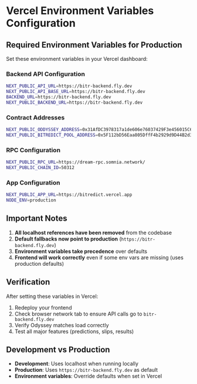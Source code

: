 # Vercel Environment Variables Configuration

## Required Environment Variables for Production

Set these environment variables in your Vercel dashboard:

### Backend API Configuration
```bash
NEXT_PUBLIC_API_URL=https://bitr-backend.fly.dev
NEXT_PUBLIC_API_BASE_URL=https://bitr-backend.fly.dev
BACKEND_URL=https://bitr-backend.fly.dev
NEXT_PUBLIC_BACKEND_URL=https://bitr-backend.fly.dev
```

### Contract Addresses
```bash
NEXT_PUBLIC_ODDYSSEY_ADDRESS=0x31AfDC3978317a1de606e76037429F3e456015C6
NEXT_PUBLIC_BITREDICT_POOL_ADDRESS=0x5F112bD56Eaa805DffF4b2929d9D44B2d364Cd08
```

### RPC Configuration
```bash
NEXT_PUBLIC_RPC_URL=https://dream-rpc.somnia.network/
NEXT_PUBLIC_CHAIN_ID=50312
```

### App Configuration
```bash
NEXT_PUBLIC_APP_URL=https://bitredict.vercel.app
NODE_ENV=production
```

## Important Notes

1. **All localhost references have been removed** from the codebase
2. **Default fallbacks now point to production** (`https://bitr-backend.fly.dev`)
3. **Environment variables take precedence** over defaults
4. **Frontend will work correctly** even if some env vars are missing (uses production defaults)

## Verification

After setting these variables in Vercel:
1. Redeploy your frontend
2. Check browser network tab to ensure API calls go to `bitr-backend.fly.dev`
3. Verify Odyssey matches load correctly
4. Test all major features (predictions, slips, results)

## Development vs Production

- **Development**: Uses localhost when running locally
- **Production**: Uses `https://bitr-backend.fly.dev` as default
- **Environment variables**: Override defaults when set in Vercel
